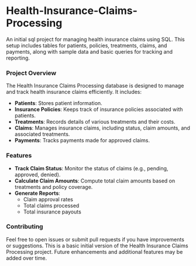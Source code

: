 # Health-Insurance-Claims-Processing
An initial sql project for managing health insurance claims using SQL. This setup includes tables for patients, policies, treatments, claims, and payments, along with sample data and basic queries for tracking and reporting.

### Project Overview
The Health Insurance Claims Processing database is designed to manage and track health insurance claims efficiently. It includes:
- **Patients**: Stores patient information.
- **Insurance Policies**: Keeps track of insurance policies associated with patients.
- **Treatments**: Records details of various treatments and their costs.
- **Claims**: Manages insurance claims, including status, claim amounts, and associated treatments.
- **Payments**: Tracks payments made for approved claims.

### Features

- **Track Claim Status**: Monitor the status of claims (e.g., pending, approved, denied).
- **Calculate Claim Amounts**: Compute total claim amounts based on treatments and policy coverage.
- **Generate Reports**:
  - Claim approval rates
  - Total claims processed
  - Total insurance payouts

### Contributing

Feel free to open issues or submit pull requests if you have improvements or suggestions.
This is a basic initial version of the Health Insurance Claims Processing project. Future enhancements and additional features may be added over time.
